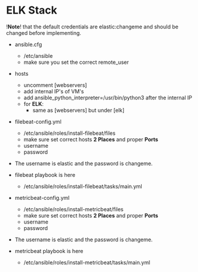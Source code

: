 # ELK Stack
!**Note**! that the default credentials are elastic:changeme and should be changed before implementing.

* ansible.cfg
    - /etc/ansible
    - make sure you set the correct remote_user

* hosts
    - uncomment [webservers]
    - add internal IP's of VM's
    - add ansible_python_interpreter=/usr/bin/python3 after the internal IP
    - for **ELK**:
        - same as [webservers] but under [elk]

* filebeat-config.yml
    - /etc/ansible/roles/install-filebeat/files
    - make sure set correct hosts **2 Places** and proper **Ports**
    - username
    - password
* The username is elastic and the password is changeme.

* filebeat playbook is here
    - /etc/ansible/roles/install-filebeat/tasks/main.yml

* metricbeat-config.yml
    - /etc/ansible/roles/install-metricbeat/files
    - make sure set correct hosts **2 Places** and proper **Ports**
    - username
    - password
* The username is elastic and the password is changeme.

* metricbeat playbook is here
    - /etc/ansible/roles/install-metricbeat/tasks/main.yml

